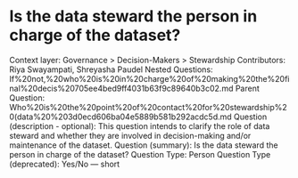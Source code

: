 # Is the data steward the person in charge of the dataset?

Context layer: Governance > Decision-Makers > Stewardship
Contributors: Riya Swayampati, Shreyasha Paudel
Nested Questions: If%20not,%20who%20is%20in%20charge%20of%20making%20the%20final%20decis%20705ee4bed9ff4031b63f9c89640b3c02.md
Parent Question: Who%20is%20the%20point%20of%20contact%20for%20stewardship%20(data%20%203d0ecd606ba04e5889b581b292acdc5d.md
Question (description - optional): This question intends to clarify the role of data steward and whether they are involved in decision-making and/or maintenance of the dataset.
Question (summary): Is the data steward the person in charge of the dataset?
Question Type: Person
Question Type (deprecated): Yes/No — short
